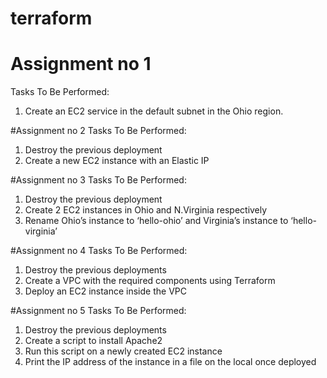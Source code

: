 # terraform
# Assignment no 1
Tasks To Be Performed:
1. Create an EC2 service in the default subnet in the Ohio region.

#Assignment no 2
Tasks To Be Performed:
1. Destroy the previous deployment
2. Create a new EC2 instance with an Elastic IP

#Assignment no 3
Tasks To Be Performed:
1. Destroy the previous deployment
2. Create 2 EC2 instances in Ohio and N.Virginia respectively
3. Rename Ohio’s instance to ‘hello-ohio’ and Virginia’s instance to
‘hello-virginia’

#Assignment no 4
Tasks To Be Performed:
1. Destroy the previous deployments
2. Create a VPC with the required components using Terraform
3. Deploy an EC2 instance inside the VPC

#Assignment no 5
Tasks To Be Performed:
1. Destroy the previous deployments
2. Create a script to install Apache2
3. Run this script on a newly created EC2 instance
4. Print the IP address of the instance in a file on the local once deployed
